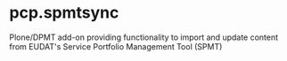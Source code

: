 # pcp.spmtsync
Plone/DPMT add-on providing functionality to import and update content from EUDAT's Service Portfolio Management Tool (SPMT)
